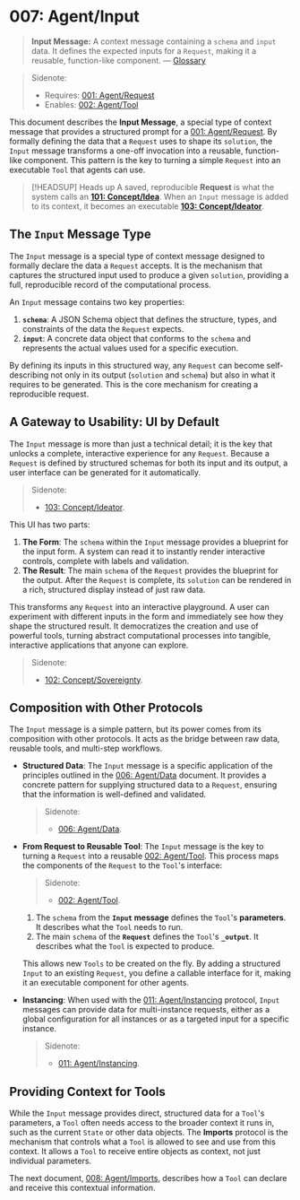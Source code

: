 # 007: Agent/Input

> **Input Message:** A context message containing a `schema` and `input` data. It defines the expected inputs for a `Request`, making it a reusable, function-like component. — [Glossary](./000_glossary.md)

> Sidenote:
>
> - Requires: [001: Agent/Request](./001_agent_request.md)
> - Enables: [002: Agent/Tool](./002_agent_tool.md)

This document describes the **Input Message**, a special type of context message that provides a structured prompt for a [001: Agent/Request](./001_agent_request.md). By formally defining the data that a `Request` uses to shape its `solution`, the `Input` message transforms a one-off invocation into a reusable, function-like component. This pattern is the key to turning a simple `Request` into an executable `Tool` that agents can use.

> [!HEADSUP] Heads up
> A saved, reproducible **Request** is what the system calls an **[101: Concept/Idea](./101_concept_idea.md)**. When an `Input` message is added to its context, it becomes an executable **[103: Concept/Ideator](./103_concept_ideator.md)**.

## The `Input` Message Type

The `Input` message is a special type of context message designed to formally declare the data a `Request` accepts. It is the mechanism that captures the structured input used to produce a given `solution`, providing a full, reproducible record of the computational process.

An `Input` message contains two key properties:

1.  **`schema`**: A JSON Schema object that defines the structure, types, and constraints of the data the `Request` expects.
2.  **`input`**: A concrete data object that conforms to the `schema` and represents the actual values used for a specific execution.

By defining its inputs in this structured way, any `Request` can become self-describing not only in its output (`solution` and `schema`) but also in what it requires to be generated. This is the core mechanism for creating a reproducible request.

## A Gateway to Usability: UI by Default

The `Input` message is more than just a technical detail; it is the key that unlocks a complete, interactive experience for any `Request`. Because a `Request` is defined by structured schemas for both its input and its output, a user interface can be generated for it automatically.

> Sidenote:
>
> - [103: Concept/Ideator](./103_concept_ideator.md).

This UI has two parts:

1.  **The Form**: The `schema` within the `Input` message provides a blueprint for the input form. A system can read it to instantly render interactive controls, complete with labels and validation.
2.  **The Result**: The main `schema` of the `Request` provides the blueprint for the output. After the `Request` is complete, its `solution` can be rendered in a rich, structured display instead of just raw data.

This transforms any `Request` into an interactive playground. A user can experiment with different inputs in the form and immediately see how they shape the structured result. It democratizes the creation and use of powerful tools, turning abstract computational processes into tangible, interactive applications that anyone can explore.

> Sidenote:
>
> - [102: Concept/Sovereignty](./102_concept_sovereignty.md).

## Composition with Other Protocols

The `Input` message is a simple pattern, but its power comes from its composition with other protocols. It acts as the bridge between raw data, reusable tools, and multi-step workflows.

- **Structured Data**: The `Input` message is a specific application of the principles outlined in the [006: Agent/Data](./006_agent_data.md) document. It provides a concrete pattern for supplying structured data to a `Request`, ensuring that the information is well-defined and validated.

  > Sidenote:
  >
  > - [006: Agent/Data](./006_agent_data.md).

- **From Request to Reusable Tool**: The `Input` message is the key to turning a `Request` into a reusable [002: Agent/Tool](./002_agent_tool.md). This process maps the components of the `Request` to the `Tool`'s interface:

  > Sidenote:
  >
  > - [002: Agent/Tool](./002_agent_tool.md).
  1. The `schema` from the **`Input` message** defines the `Tool`'s **parameters**. It describes what the `Tool` needs to run.
  2. The main `schema` of the **`Request`** defines the `Tool`'s **`_output`**. It describes what the `Tool` is expected to produce.

  This allows new `Tools` to be created on the fly. By adding a structured `Input` to an existing `Request`, you define a callable interface for it, making it an executable component for other agents.

- **Instancing**: When used with the [011: Agent/Instancing](./011_agent_instancing.md) protocol, `Input` messages can provide data for multi-instance requests, either as a global configuration for all instances or as a targeted input for a specific instance.
  > Sidenote:
  >
  > - [011: Agent/Instancing](./011_agent_instancing.md).

## Providing Context for Tools

While the `Input` message provides direct, structured data for a `Tool`'s parameters, a `Tool` often needs access to the broader context it runs in, such as the current `State` or other data objects. The **Imports** protocol is the mechanism that controls what a `Tool` is allowed to see and use from this context. It allows a `Tool` to receive entire objects as context, not just individual parameters.

The next document, [008: Agent/Imports](./008_agent_imports.md), describes how a `Tool` can declare and receive this contextual information.
